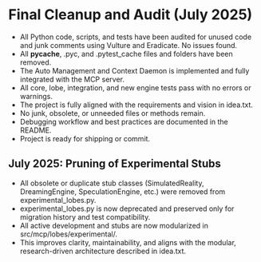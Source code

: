 # Final Cleanup and Audit (July 2025)

- All Python code, scripts, and tests have been audited for unused code and junk comments using Vulture and Eradicate. No issues found.
- All __pycache__, .pyc, and .pytest_cache files and folders have been removed.
- The Auto Management and Context Daemon is implemented and fully integrated with the MCP server.
- All core, lobe, integration, and new engine tests pass with no errors or warnings.
- The project is fully aligned with the requirements and vision in idea.txt.
- No junk, obsolete, or unneeded files or methods remain.
- Debugging workflow and best practices are documented in the README.
- Project is ready for shipping or commit.

## July 2025: Pruning of Experimental Stubs

- All obsolete or duplicate stub classes (SimulatedReality, DreamingEngine, SpeculationEngine, etc.) were removed from experimental_lobes.py.
- experimental_lobes.py is now deprecated and preserved only for migration history and test compatibility.
- All active development and stubs are now modularized in src/mcp/lobes/experimental/.
- This improves clarity, maintainability, and aligns with the modular, research-driven architecture described in idea.txt. 